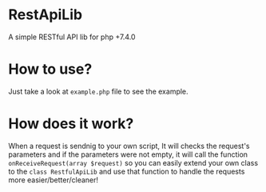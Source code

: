 # RestApiLib
A simple RESTful API lib for php +7.4.0

# How to use?
Just take a look at <code>example.php</code> file to see the example.

# How does it work?
When a request is sendnig to your own script, It will checks the request's parameters and if the parameters were not empty, it will call the function <code>onReceiveRequest(array $request)</code> so you can easily extend your own class to the <code>class RestfulApiLib</code> and use that function to handle the requests more easier/better/cleaner!
